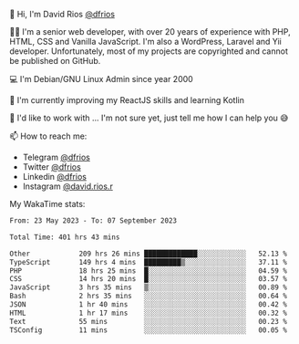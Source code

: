 👋 Hi, I'm David Rios [@dfrios](https://github.com/dfrios)

👨‍💻 I'm a senior web developer, with over 20 years of experience with PHP, HTML, CSS and Vanilla JavaScript. I'm also a WordPress, Laravel and Yii developer. Unfortunately, most of my projects are copyrighted and cannot be published on GitHub.

💻 I'm Debian/GNU Linux Admin since year 2000

🌱 I'm currently improving my ReactJS skills and learning Kotlin

💞️ I'd like to work with ... I'm not sure yet, just tell me how I can help you 😅


📫 How to reach me:
* Telegram [@dfrios](https://t.me/dfrios)
* Twitter [@dfrios](https://twitter.com/dfrios)
* Linkedin [@dfrios](https://linkedin.com/in/dfrios)
* Instagram [@david.rios.r](https://instagram.com/david.rios.r)



My WakaTime stats:
<!--START_SECTION:waka-->

```txt
From: 23 May 2023 - To: 07 September 2023

Total Time: 401 hrs 43 mins

Other            209 hrs 26 mins █████████████░░░░░░░░░░░░   52.13 %
TypeScript       149 hrs 4 mins  █████████▒░░░░░░░░░░░░░░░   37.11 %
PHP              18 hrs 25 mins  █░░░░░░░░░░░░░░░░░░░░░░░░   04.59 %
CSS              14 hrs 20 mins  █░░░░░░░░░░░░░░░░░░░░░░░░   03.57 %
JavaScript       3 hrs 35 mins   ▒░░░░░░░░░░░░░░░░░░░░░░░░   00.89 %
Bash             2 hrs 35 mins   ░░░░░░░░░░░░░░░░░░░░░░░░░   00.64 %
JSON             1 hr 40 mins    ░░░░░░░░░░░░░░░░░░░░░░░░░   00.42 %
HTML             1 hr 17 mins    ░░░░░░░░░░░░░░░░░░░░░░░░░   00.32 %
Text             55 mins         ░░░░░░░░░░░░░░░░░░░░░░░░░   00.23 %
TSConfig         11 mins         ░░░░░░░░░░░░░░░░░░░░░░░░░   00.05 %
```

<!--END_SECTION:waka-->
